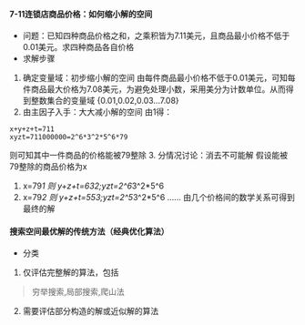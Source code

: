 #### 7-11连锁店商品价格：如何缩小解的空间
* 问题：已知四种商品价格之和，之乘积皆为7.11美元，且商品最小价格不低于0.01美元。求四种商品各自价格
* 求解步骤
1. 确定变量域：初步缩小解的空间
由每件商品最小价格不低于0.01美元，可知每件商品最大价格为7.08美元，为避免处理小数，采用美分为计数单位。从而得到整数集合的变量域
{0.01,0.02,0.03...7.08}
2. 由主因子入手：大大减小解的空间
由1得：
```
x+y+z+t=711
xyzt=711000000=2^6*3^2*5^6*79
```
则可知其中一件商品的价格能被79整除
3. 分情况讨论：消去不可能解
假设能被79整除的商品价格为x
1) x=79*1
则 y+z+t=632;yzt=2^6*3^2*5^6
2) x=79*2
则 y+z+t=553;yzt=2^5*3^2*5^6
......
由几个价格间的数学关系可得到最终的解


#### 搜索空间最优解的传统方法（经典优化算法）
* 分类
1. 仅评估完整解的算法，包括
> 穷举搜索,局部搜索,爬山法
2. 需要评估部分构造的解或近似解的算法


